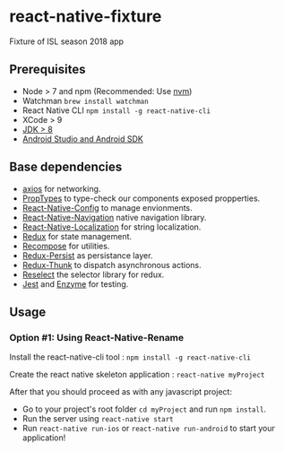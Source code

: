 # react-native-fixture
Fixture of ISL season 2018 app 

## Prerequisites
- Node > 7 and npm (Recommended: Use [nvm](https://github.com/creationix/nvm))
- Watchman `brew install watchman`
- React Native CLI `npm install -g react-native-cli`
- XCode > 9
- [JDK > 8](http://www.oracle.com/technetwork/java/javase/downloads/jdk8-downloads-2133151.html)
- [Android Studio and Android SDK](https://developer.android.com/studio/index.html)


## Base dependencies
  - [axios](https://github.com/axios/axios) for networking.
  - [PropTypes](https://github.com/facebook/prop-types) to type-check our components exposed propperties.
  - [React-Native-Config](https://github.com/luggit/react-native-config) to manage envionments.
  - [React-Native-Navigation](https://wix.github.io/react-native-navigation/#/) native navigation library.
  - [React-Native-Localization](https://github.com/stefalda/ReactNativeLocalization) for string localization.
  - [Redux](https://redux.js.org/) for state management.
  - [Recompose](https://github.com/acdlite/recompose) for utilities.
  - [Redux-Persist](https://github.com/rt2zz/redux-persist) as persistance layer.
  - [Redux-Thunk](https://github.com/gaearon/redux-thunk) to dispatch asynchronous actions.
  - [Reselect](https://github.com/reactjs/reselect) the selector library for redux.
  - [Jest](https://facebook.github.io/jest/) and [Enzyme](https://github.com/airbnb/enzyme) for testing.

## Usage

### Option #1: Using React-Native-Rename

Install the react-native-cli tool : `npm install -g react-native-cli`

Create the react native skeleton application : `react-native myProject`

After that you should proceed as with any javascript project:
- Go to your project's root folder `cd myProject` and run `npm install`.
- Run the server using `react-native start`
- Run `react-native run-ios` or `react-native run-android` to start your application!
